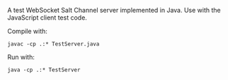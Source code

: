 A test WebSocket Salt Channel server implemented in Java.
Use with the JavaScript client test code.

Compile with:

    javac -cp .:* TestServer.java

Run with:
 
    java -cp .:* TestServer
